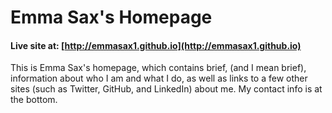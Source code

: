 # Emma Sax's Homepage

#### Live site at: [http://emmasax1.github.io](http://emmasax1.github.io)

This is Emma Sax's homepage, which contains brief, (and I mean brief), information about who I am and what I do, as well as links to a few other sites (such as Twitter, GitHub, and LinkedIn) about me. My contact info is at the bottom.
